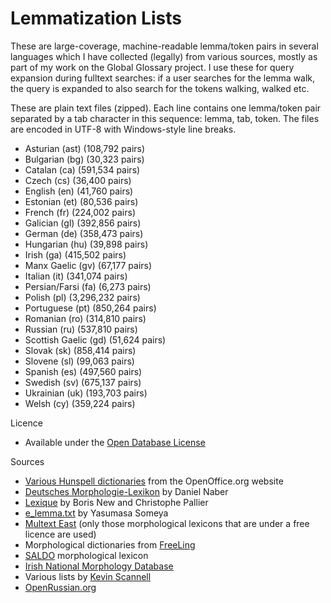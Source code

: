 # Lemmatization Lists

These are large-coverage, machine-readable lemma/token pairs in several languages which I have collected (legally) from various sources, mostly as part of my work on the Global Glossary project. I use these for query expansion during fulltext searches: if a user searches for the lemma walk, the query is expanded to also search for the tokens walking, walked etc.

These are plain text files (zipped). Each line contains one lemma/token pair separated by a tab character in this sequence: lemma, tab, token. The files are encoded in UTF-8 with Windows-style line breaks.

- Asturian (ast) (108,792 pairs)
- Bulgarian (bg) (30,323 pairs)
- Catalan (ca) (591,534 pairs)
- Czech (cs) (36,400 pairs)
- English (en) (41,760 pairs)
- Estonian (et) (80,536 pairs)
- French (fr) (224,002 pairs)
- Galician (gl) (392,856 pairs)
- German (de) (358,473 pairs)
- Hungarian (hu) (39,898 pairs)
- Irish (ga) (415,502 pairs)
- Manx Gaelic (gv) (67,177 pairs)
- Italian (it) (341,074 pairs)
- Persian/Farsi (fa) (6,273 pairs)
- Polish (pl) (3,296,232 pairs)
- Portuguese (pt) (850,264 pairs)
- Romanian (ro) (314,810 pairs)
- Russian (ru) (537,810 pairs)
- Scottish Gaelic (gd) (51,624 pairs)
- Slovak (sk) (858,414 pairs)
- Slovene (sl) (99,063 pairs)
- Spanish (es) (497,560 pairs)
- Swedish (sv) (675,137 pairs)
- Ukrainian (uk) (193,703 pairs)
- Welsh (cy) (359,224 pairs)


Licence

- Available under the [Open Database License](http://opendatacommons.org/licenses/odbl/summary/)

Sources

- [Various Hunspell dictionaries](http://extensions.services.openoffice.org/en/dictionaries) from the OpenOffice.org website
- [Deutsches Morphologie-Lexikon](http://www.danielnaber.de/morphologie/) by Daniel Naber
- [Lexique](http://www.lexique.org/) by Boris New and Christophe Pallier
- [e_lemma.txt](http://www.lexically.net/downloads/BNC_wordlists/e_lemma.txt) by Yasumasa Someya
- [Multext East](http://nl.ijs.si/ME/) (only those morphological lexicons that are under a free licence are used)
- Morphological dictionaries from [FreeLing](http://nlp.lsi.upc.edu/freeling/index.php)
- [SALDO](http://spraakbanken.gu.se/eng/saldo) morphological lexicon
- [Irish National Morphology Database](http://www.teanglann.ie/en/gram/_download)
- Various lists by [Kevin Scannell](https://cadhan.com/)
- [OpenRussian.org](https://en.openrussian.org/)
